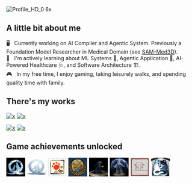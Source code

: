 ![Profile_HD_0 6x](https://github.com/user-attachments/assets/31d60b72-7a7b-4838-92f9-425744b171a4)

## A little bit about me

🖥️ &nbsp; Currently working on AI Compiler and Agentic System. Previously a Foundation Model Researcher in Medical Domain (see [SAM-Med3D](https://github.com/uni-medical/SAM-Med3D.git)).\
🧠 &nbsp; I'm actively learning about ML Systems 🔧, Agentic Application 🤖, AI-Powered Healthcare 🩺, and Software Architecture 🏗️.\
🎮 &nbsp; In my free time, I enjoy gaming, taking leisurely walks, and spending quality time with family.

## There's my works

[![x](https://img.shields.io/badge/Prompable_Seg-SAM--Med3D-93C5FD)](https://github.com/uni-medical/SAM-Med3D)
[![x](https://img.shields.io/badge/Scalable_Seg-STU--Net-6EE7B7)](https://github.com/uni-medical/STU-Net)

[![x](https://img.shields.io/badge/Safe_LLM_Agent-PPilot-C4B5FD)](https://github.com/riven2333/PrivacyPilot)
[![x](https://img.shields.io/badge/Medical_AI_Toolkit-MedIM-FDBA74)](https://github.com/uni-medical/pytorch-medical-image-models)


## Game achievements unlocked

<div style="display: flex; justify-content: flex-start; gap: 5px;">
  <img src="assets/BearAndWolf.jpg"      width="50" alt="Game Achievement">
  <img src="assets/FatherAndSon.jpg"     width="50" alt="Game Achievement">
  <img src="assets/MHR.png"              width="50" alt="Game Achievement">
  <img src="assets/MHW.png"              width="50" alt="Game Achievement">
  <img src="assets/DarkSouls.png"        width="50" alt="Game Achievement">
  <img src="assets/ElderRing_HD.png"     width="50" alt="Game Achievement">
  <img src="assets/BlackMyth.jpg"        width="50" alt="Game Achievement">
  <img src="assets/DanganronpaV3.png"    width="50" alt="Game Achievement">
</div>
